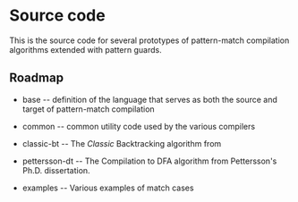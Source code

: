 # Source code

This is the source code for several prototypes of pattern-match
compilation algorithms extended with pattern guards.

## Roadmap

* base -- definition of the language that serves as both the source
  and target of pattern-match compilation

* common -- common utility code used by the various compilers

* classic-bt -- The *Classic* Backtracking algorithm from

* pettersson-dt -- The Compilation to DFA algorithm from
  Pettersson's Ph.D. dissertation.

* examples -- Various examples of match cases

